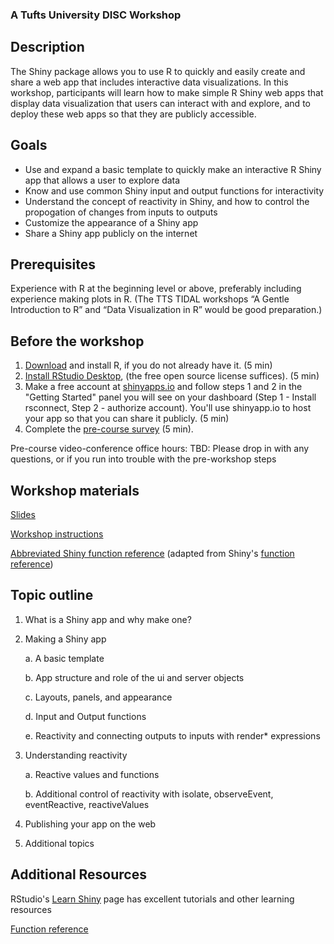 ### A Tufts University DISC Workshop

## Description

The Shiny package allows you to use R to quickly and easily create and share a web app that includes interactive data visualizations. In this workshop, participants will learn how to make simple R Shiny web apps that display data visualization that users can interact with and explore, and to deploy these web apps so that they are publicly accessible.

## Goals

<ul>
  <li> Use and expand a basic template to quickly make an interactive R Shiny app that allows a user to explore data</li>
  <li> Know and use common Shiny input and output functions for interactivity </li>
  <li> Understand the concept of reactivity in Shiny, and how to control the propogation of changes from inputs to outputs </li>
  <li> Customize the appearance of a Shiny app</li>
  <li> Share a Shiny app publicly on the internet</li>
</ul>

## Prerequisites

 Experience with R at the beginning level or above, preferably including experience making plots in R. (The TTS TIDAL workshops “A Gentle Introduction to R” and “Data Visualization in R” would be good preparation.)


## Before the workshop

1. [Download](https://cran.case.edu/) and install R, if you do not already have it. (5 min)
2. [Install RStudio Desktop](https://rstudio.com/products/rstudio/download/), (the free open source license suffices). (5 min)
3.  Make a free account at [shinyapps.io](https://www.shinyapps.io/) and follow steps 1 and 2 in the "Getting Started" panel you will see on your dashboard (Step 1 - Install rsconnect, Step 2 - authorize account).  You'll use shinyapp.io to host your app so that you can share it publicly. (5 min)
4. Complete the [pre-course survey](https://docs.google.com/forms/d/e/1FAIpQLSf9sL4Xs8HQ0k--6eeXfc55geJbwQpx04nNmX7Hu9zISCZw3w/viewform?usp=sf_link) (5 min).

Pre-course video-conference office hours:
TBD: Please drop in with any questions, or if you run into trouble with the pre-workshop steps

## Workshop materials
[Slides](shiny_workshop_slides.pdf)

[Workshop instructions](shiny_workshop.md)

[Abbreviated Shiny function reference](shiny_reference.md) (adapted from Shiny's [function reference](https://shiny.rstudio.com/reference/shiny/1.4.0/))



## Topic outline

1. What is a Shiny app and why make one?
2. Making a Shiny app

    a. A basic template

    b. App structure and role of the ui and server objects

    c. Layouts, panels, and appearance

    d. Input and Output functions
    
    e. Reactivity and connecting outputs to inputs with render* expressions
3. Understanding  reactivity

    a. Reactive values and functions

    b. Additional control of reactivity with isolate, observeEvent, eventReactive, reactiveValues

4. Publishing your app on the web

5. Additional topics

## Additional Resources

RStudio's [Learn Shiny](https://shiny.rstudio.com/tutorial/) page has excellent tutorials and other learning resources

[Function reference](https://shiny.rstudio.com/reference/shiny/1.4.0/)

<br>